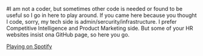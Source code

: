#I am not a coder, but sometimes other code is needed or found to be useful so I go in here to play around.
If you came here because you thought I code, sorry, my tech side is admin/sercurity/infrastructure.
I prefer Competitive Intelligence and Product Marketing side.
But some of your HR websites insist ona GitHub page, so here you go.


<a href="https://open.spotify.com/playlist/0sAAPUVuETkMk94aFqrMls"> Playing on Spotify</a>
